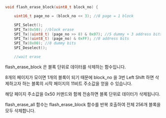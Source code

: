 ```c
void flash_erase_block(uint8_t block_no) {

    uint16_t page_no = (block_no << 3); //8 page = 1 block    

    SPI_Select();
    SPI_Tx(0x50); //block erase
    SPI_Tx((uint8_t) (page_no >> 8) & 0x07); //5 dummy + 3 address bits
    SPI_Tx((uint8_t) (page_no) & 0xFF); //8 address bits
    SPI_Tx(0x00); //8 dummy bits
    SPI_Deselect();

    //wait erase
```

flash_erase_block 은 블록 단위로 데이터를 삭제하는 함수입니다.

8개의 페이지가 모이면 1개의 블록이 되기 때문에 block_no 을 3번 Left Shift 하면 삭제하고자 하는 블록의 시작 페이지의 11비트 주소값을 얻을 수 있습니다.

해당 페이지 주소값을 0x50 커맨드와 함께 전송하면 블록 단위로 데이터가 삭제됩니다.

flash_erase_all 함수는 flash_erase_block 함수를 반복 호출하여 전체 256개 블록을 모두 삭제합니다.